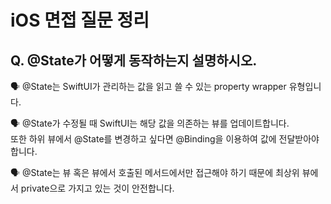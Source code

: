 # iOS 면접 질문 정리

## Q. @State가 어떻게 동작하는지 설명하시오.

🗣️ @State는 SwiftUI가 관리하는 값을 읽고 쓸 수 있는 property wrapper 유형입니다.

🗣️ @State가 수정될 때 SwiftUI는 해당 값을 의존하는 뷰를 업데이트합니다. <br>
또한 하위 뷰에서 @State를 변경하고 싶다면 @Binding을 이용하여 값에 전달받아야 합니다.

🗣️ @State는 뷰 혹은 뷰에서 호출된 메서드에서만 접근해야 하기 때문에 최상위 뷰에서 private으로 가지고 있는 것이 안전합니다.
